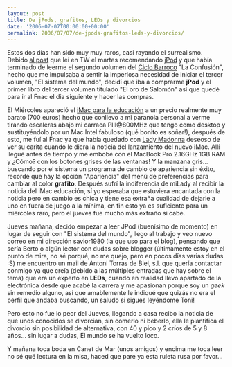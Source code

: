 ```yaml
---
layout: post
title: De jPods, grafitos, LEDs y divorcios
date: '2006-07-07T00:00:00+00:00'
permalink: 2006/07/07/de-jpods-grafitos-leds-y-divorcios/
---
```

<img style="float:right; margin:0 0 10px 10px;" src="http://photos1.blogger.com/blogger/6639/1972/320/images.18.jpg" border="0" alt="" />Estos dos días han sido muy muy raros, casi rayando el surrealismo. Debido <a href="http://www.thinkwasabi.com/2006/07/04/sobre-microsiervos-y-jpod/">al post</a> que leí en TW el martes recomendando <a href="http://www.jpod.info/">jPod</a> y que había terminado de leerme el segundo volumen del <a href="http://es.wikipedia.org/wiki/Ciclo_Barroco">Ciclo Barroco</a> "La Confusión", hecho que me impulsaba a sentir la imperiosa necesidad de iniciar el tercer volumen, "El sistema del mundo", decidí que iba a comprarme <span style="font-weight:bold;">jPod</span> y el primer libro del tercer volumen titulado "El oro de Salomón" así que quedé para ir al Fnac el dia siguiente y hacer las compras.

El Miércoles apareció el <a href="http://resistancefutile.blogspot.com/2006/07/nuevo-edu-imac.html">iMac para la educación</a> a un precio realmente muy barato (700 euros) hecho que conllevo a mi paranoia personal a verme tirando escaleras abajo mi carraca PIII@800MHz que tengo como desktop y sustituyéndolo por un Mac Intel fabuloso (qué bonito es soñar!), después de esto, me fuí al Fnac ya que había quedado con <a href="http://childrenatyourfeet.blogspot.com">Lady Madonna</a> deseoso de ver su carita cuando le diera la noticia del lanzamiento del nuevo iMac. Allí llegué antes de tiempo y me embobé con el MacBook Pro 2.16GHz 1GB RAM y ¿Cómo? con los botones grises de las ventanas! Y la manzana gris... buscando por el sistema un programa de cambio de apariencia sin éxito, recordé que hay la opción "Apariencia" del menú de preferencias para cambiar al color <span style="font-weight:bold;">grafito</span>. Después sufrí la indiferencia de miLady al recibir la noticia del iMac educación, sí yo esperaba que estuviera encantada con la noticia pero en cambio es chica y tiene esa extraña cualidad de dejarle a uno en fuera de juego a la mínima, en fin esto ya es suficiente para un miércoles raro, pero el jueves fue mucho más extraño si cabe.

Jueves mañana, decido empezar a leer JPod (buenísimo de momento) en lugar de seguir con "El sistema del mundo", llego al trabajo y veo nuevo correo en mi dirección savior1980 (la que uso para el blog), pensando que sería Berto o algún lector con dudas sobre blogger (últimamente estoy en el punto de mira, no sé porqué, no me quejo, pero en pocos días varias dudas :S) me encuentro un mail de Antoni Torras de Biel, s.l. que quería contactar conmigo ya que creía (debido a las múltiples entradas que hay sobre el tema) que era un experto en <span style="font-weight:bold;">LEDs</span>, cuando en realidad llevo apartado de la electrónica desde que acabé la carrera y me apasionan porque soy un <span style="font-style:italic;">geek</span> sin remedio alguno, así que amablemente le indiqué que quizás no era el perfil que andaba buscando, un saludo si sigues leyéndome Toni!

Pero esto no fue lo peor del Jueves, llegando a casa recibo la noticia de que unos conocidos se divorcian, sin comerlo ni beberlo, ella le plantifica el divorcio sin posibilidad de alternativa, con 40 y pico y 2 críos de 5 y 8 años... sin lugar a dudas, El mundo se ha vuelto loco.

Y mañana toca boda en Canet de Mar (unos amigos) y encima me toca leer no sé qué lectura en la misa, haced que pare ya esta ruleta rusa por favor...

